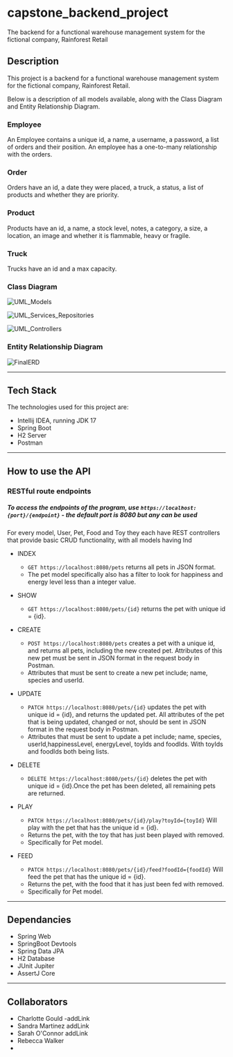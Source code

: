 # capstone_backend_project
The backend for a functional warehouse management system for the fictional company, Rainforest Retail

## Description

This project is a backend for a functional warehouse management system for the fictional company, Rainforest Retail. 


Below is a description of all models available, along with the Class Diagram and Entity Relationship Diagram.

### Employee
An Employee contains a unique id, a name, a username, a password, a list of orders and their position. An employee has a one-to-many relationship with the orders.

### Order
Orders have an id, a date they were placed, a truck, a status, a list of products and whether they are priority. 

### Product
Products have an id, a name, a stock level, notes, a category, a size, a location, an image and whether it is flammable, heavy or fragile. 

### Truck
Trucks have an id and a max capacity. 
 
### Class Diagram
![UML_Models](https://github.com/RNWalker/BackEndProjectGroup4/assets/135848217/59c38de7-945f-46ca-bf43-5d300b067fbe)

![UML_Services_Repositories](https://github.com/RNWalker/BackEndProjectGroup4/assets/135848217/ab512ea4-bd0a-4c9f-a88d-84c02cfd2849)

![UML_Controllers](https://github.com/RNWalker/BackEndProjectGroup4/assets/135848217/ada6e0c2-0cda-478d-ab64-8db74df45613)

### Entity Relationship Diagram
![FinalERD](https://github.com/RNWalker/BackEndProjectGroup4/assets/78052216/04b5ea68-b412-44f4-a916-5c7d0a822108)


-------------

## Tech Stack

The technologies used for this project are:
- Intellij IDEA, running JDK 17
- Spring Boot
- H2 Server
- Postman


-------------


## How to use the API

### RESTful route endpoints

##### To access the endpoints of the program, use `https://localhost:{port}/{endpoint}` - the default port is 8080 but any can be used

For every model, User, Pet, Food and Toy they each have REST controllers that provide basic CRUD functionality, with all models having Ind

- INDEX
  - `GET https://localhost:8080/pets` returns all pets in JSON format.
  - The pet model specifically also has a filter to look for happiness and energy level less than a integer value.

- SHOW
  - `GET https://localhost:8080/pets/{id}` returns the pet with unique id = {id}.

- CREATE
  - `POST https://localhost:8080/pets` creates a pet with a unique id, and returns all pets, including the new created pet. Attributes of this new pet must be sent in JSON format in the request body in Postman.
  - Attributes that must be sent to create a new pet include; name, species and userId.

- UPDATE
  - `PATCH https://localhost:8080/pets/{id}` updates the pet with unique id = {id}, and returns the updated pet. All attributes of the pet that is being updated, changed or not, should be sent in JSON format in the request body in Postman. 
  - Attributes that must be sent to update a pet include; name, species, userId,happinessLevel, energyLevel, toyIds and foodIds. With toyIds and foodIds both being lists.

- DELETE
  - `DELETE https://localhost:8080/pets/{id}` deletes the pet with unique id = {id}.Once the pet has been deleted, all remaining pets are returned.
  
- PLAY
  - `PATCH https://localhost:8080/pets/{id}/play?toyId={toyId}` Will play with the pet that has the unique id = {id}.
  - Returns the pet, with the toy that has just been played with removed.
  - Specifically for Pet model.

- FEED
  - `PATCH https://localhost:8080/pets/{id}/feed?foodId={foodId}` Will feed the pet that has the unique id = {id}.
  - Returns the pet, with the food that it has just been fed with removed.
  - Specifically for Pet model.     
    
----------------

## Dependancies
- Spring Web
- SpringBoot Devtools
- Spring Data JPA
- H2 Database
- JUnit Jupiter
- AssertJ Core

----------------

## Collaborators
- Charlotte Gould -addLink
- Sandra Martinez addLink
- Sarah O'Connor addLink
- Rebecca Walker
- 
